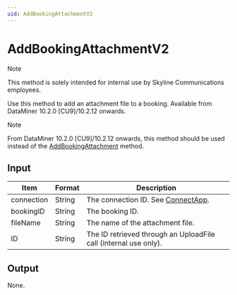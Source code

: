```yaml
---
uid: AddBookingAttachmentV2
---
```


# AddBookingAttachmentV2

> [!NOTE]
> This method is solely intended for internal use by Skyline Communications employees.

Use this method to add an attachment file to a booking. Available from DataMiner 10.2.0 [CU9]/10.2.12 onwards.

> [!NOTE]
> From DataMiner 10.2.0 [CU9]/10.2.12 onwards, this method should be used instead of the [AddBookingAttachment](xref:AddBookingAttachment) method.

## Input

| Item       | Format | Description                                          |
|------------|--------|------------------------------------------------------|
| connection | String | The connection ID. See [ConnectApp](xref:ConnectApp). |
| bookingID  | String | The booking ID.                                      |
| fileName   | String | The name of the attachment file.                     |
| ID         | String | The ID retrieved through an UploadFile call (internal use only). |

## Output

None.
